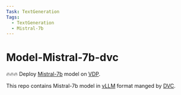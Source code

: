 ```yaml
---
Task: TextGeneration
Tags:
  - TextGeneration
  - Mistral-7b
---
```


# Model-Mistral-7b-dvc

🔥🔥🔥 Deploy [Mistral-7b](https://huggingface.co/mistralai/Mistral-7B-v0.1) model on [VDP](https://github.com/instill-ai/vdp). 

This repo contains Mistral-7b model in [vLLM](https://github.com/vllm-project/vllm) format manged by [DVC](https://dvc.org/).
